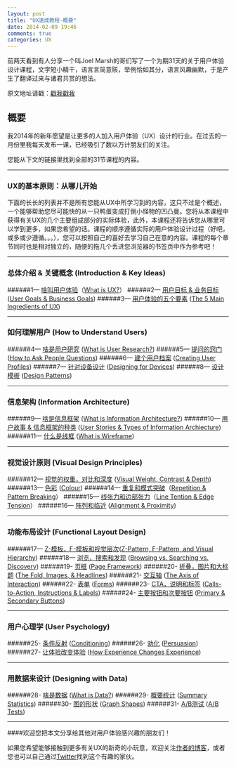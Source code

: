 ```yaml
---
layout: post
title: "UX速成教程-概要"
date: 2014-02-09 19:46
comments: true
categories: UX
---
```

前两天看到有人分享一个叫Joel Marsh的哥们写了一个为期31天的关于用户体验设计课程，文字短小精干，语言言简意赅，举例恰如其分，语言风趣幽默，于是产生了翻译过来与诸君共赏的想法。

原文地址请戳：<font color="red">[戳我戳我][1]</font>

概要
---
我2014年的新年愿望是让更多的人加入用户体验（UX）设计的行业。在过去的一月份里我每天发布一课，已经吸引了数以万计朋友们的关注。

您能从下文的链接里找到全部的31节课程的内容。
<!--more-->
---
### UX的基本原则：从哪儿开始

下面的长长的列表并不是所有您能从UX中所学习到的内容，这只不过是个概述，一个能够帮助您尽可能快的从一只鸭蛋变成打倒小怪物的凹凸曼。您将从本课程中获得有关UX的几个主要组成部分的实际体验，此外，本课程还将告诉您从哪里可以学到更多，如果您希望的话。课程的顺序遵循实际的用户体验设计过程（好吧，或多或少遵循。。。），您可以按照自己的喜好去学习自己在意的内容。课程的每个章节同时也是相对独立的，随便的拖几个丢进您浏览器的书签页中作为参考吧！

---
### 总体介绍 & 关键概念 (Introduction & Key Ideas)

######1— [啥叫用户体验][33]（[What is UX?][2]）
######2— [用户目标 & 业务目标][3] ([User Goals & Business Goals][3])
######3— [用户体验的五个要素][4] ([The 5 Main Ingredients of UX][4])

****
### 如何理解用户 (How to Understand Users)

######4— [啥是用户研究][5] ([What is User Research?][5])
######5— [提问的窍门][6] ([How to Ask People Questions][6]) 
######6— [建个用户档案][7] ([Creating User Profiles][7])
######7— [针对设备设计][8] ([Designing for Devices][8])
######8— [设计模板][9] ([Design Patterns][9])

****
### 信息架构 (Information Architecture)

######9— [啥是信息框架][10] ([What is Information Architecture?][10])
######10— [用户故事 & 信息框架的种类][11] ([User Stories & Types of Information Archiecture][11])
######11— [什么是线框][12] ([What is Wireframe][12])

****
### 视觉设计原则 (Visual Design Principles)

######12— [视觉的权重，对比和深度][13] ([Visual Weight, Contrast & Depth][13])
######13— [色彩][14] ([Colour][14])
######14— [重复和模式突破][15]（[Repetition & Pattern Breaking][15]）
######15— [线张力和边部张力][16]（[Line Tention & Edge Tension][16]）
######16— [阵列和临近][17] ([Alignment & Proximity][17])

****
### 功能布局设计 (Functional Layout Design)

######17— [Z-模板，F-模板和视觉层次][18]([Z-Pattern, F-Pattern, and Visual Hierarchy][18])
######18— [浏览，搜索和发现][19] ([Browsing vs. Searching vs. Discovery][19])
######19- [页框][20] ([Page Framework][20])
######20- [折叠，图片和大标题][21] ([The Fold, Images, & Headlines][21])
######21- [交互轴][22] ([The Axis of Interaction][22])
######22- [表单][23] ([Forms][23])
######23- [CTA，说明和标签][24] ([Calls-to-Action, Instructions & Labels][24])
######24- [主要按钮和次要按钮][25] ([Primary & Secondary Buttons][25])

****
### 用户心理学 (User Psychology)

######25- [条件反射][26] ([Conditioning][26])
######26- [劝化][27] ([Persuasion][27])
######27- [让体验改变体验][28] ([How Experience Changes Experience][28])

****
### 用数据来设计 (Designing with Data)
######28- [啥是数据][29] ([What is Data?][29])
######29- [概要统计][30] ([Summary Statistics][30])
######30- [图的形状][31] ([Graph Shapes][31])
######31- [A/B测试][32] ([A/B Tests][32])

****
####欢迎您把本文分享给其他对用户体验感兴趣的朋友们！

如果您希望能够接触到更多有关UX的新奇的小玩意，欢迎关注[作者的博客](http://thehipperelement.com/)，或者您也可以自己通过[Twitter](http://www.twitter.com/hipperelement)找到这个有趣的家伙。



[1]:http://thehipperelement.com/post/75476711614/ux-crash-course-31-fundamentals
[2]:http://thehipperelement.com/post/71886924188/daily-ux-crash-course-1-of-31
[3]:http://thehipperelement.com/post/71886924188/daily-ux-crash-course-2-of-31
[4]:http://thehipperelement.com/post/71886924188/daily-ux-crash-course-3-of-31
[5]:http://thehipperelement.com/post/71886924188/daily-ux-crash-course-4-of-31
[6]:http://thehipperelement.com/post/71886924188/daily-ux-crash-course-5-of-31
[7]:http://thehipperelement.com/post/71886924188/daily-ux-crash-course-6-of-31
[8]:http://thehipperelement.com/post/71886924188/daily-ux-crash-course-7-of-31
[9]:http://thehipperelement.com/post/71886924188/daily-ux-crash-course-8-of-31
[10]:http://thehipperelement.com/post/71886924188/daily-ux-crash-course-9-of-31
[11]:http://thehipperelement.com/post/71886924188/daily-ux-crash-course-10-of-31
[12]:http://thehipperelement.com/post/71886924188/daily-ux-crash-course-11-of-31
[13]:http://thehipperelement.com/post/71886924188/daily-ux-crash-course-12-of-31
[14]:http://thehipperelement.com/post/71886924188/daily-ux-crash-course-13-of-31
[15]:http://thehipperelement.com/post/71886924188/daily-ux-crash-course-14-of-31
[16]:http://thehipperelement.com/post/71886924188/daily-ux-crash-course-15-of-31
[17]:http://thehipperelement.com/post/71886924188/daily-ux-crash-course-16-of-31
[18]:http://thehipperelement.com/post/71886924188/daily-ux-crash-course-17-of-31
[19]:http://thehipperelement.com/post/71886924188/daily-ux-crash-course-18-of-31
[20]:http://thehipperelement.com/post/71886924188/daily-ux-crash-course-19-of-31
[21]:http://thehipperelement.com/post/71886924188/daily-ux-crash-course-20-of-31
[22]:http://thehipperelement.com/post/71886924188/daily-ux-crash-course-21-of-31
[23]:http://thehipperelement.com/post/71886924188/daily-ux-crash-course-22-of-31
[24]:http://thehipperelement.com/post/71886924188/daily-ux-crash-course-23-of-31
[25]:http://thehipperelement.com/post/71886924188/daily-ux-crash-course-24-of-31
[26]:http://thehipperelement.com/post/71886924188/daily-ux-crash-course-25-of-31
[27]:http://thehipperelement.com/post/71886924188/daily-ux-crash-course-26-of-31
[28]:http://thehipperelement.com/post/71886924188/daily-ux-crash-course-27-of-31
[29]:http://thehipperelement.com/post/71886924188/daily-ux-crash-course-28-of-31
[30]:http://thehipperelement.com/post/71886924188/daily-ux-crash-course-29-of-31
[31]:http://thehipperelement.com/post/71886924188/daily-ux-crash-course-30-of-31
[32]:http://thehipperelement.com/post/71886924188/daily-ux-crash-course-31-of-31
[33]:http://iceongrass.com/blog/2014/02/09/daily-ux-crash-course-1-of-31-chr
[34]:http://iceongrass.com/blog/#
[35]:http://iceongrass.com/blog/#
[36]:http://iceongrass.com/blog/#
[37]:http://iceongrass.com/blog/#
[38]:http://iceongrass.com/blog/#
[39]:http://iceongrass.com/blog/#
[40]:http://iceongrass.com/blog/#
[41]:http://iceongrass.com/blog/#
[42]:http://iceongrass.com/blog/#
[43]:http://iceongrass.com/blog/#
[44]:http://iceongrass.com/blog/#
[45]:http://iceongrass.com/blog/#
[46]:http://iceongrass.com/blog/#
[47]:http://iceongrass.com/blog/#
[48]:http://iceongrass.com/blog/#
[49]:http://iceongrass.com/blog/#
[50]:http://iceongrass.com/blog/#
[51]:http://iceongrass.com/blog/#
[52]:http://iceongrass.com/blog/#
[53]:http://iceongrass.com/blog/#
[54]:http://iceongrass.com/blog/#
[55]:http://iceongrass.com/blog/#
[56]:http://iceongrass.com/blog/#
[57]:http://iceongrass.com/blog/#
[58]:http://iceongrass.com/blog/#
[59]:http://iceongrass.com/blog/#
[60]:http://iceongrass.com/blog/#
[61]:http://iceongrass.com/blog/#
[62]:http://iceongrass.com/blog/#